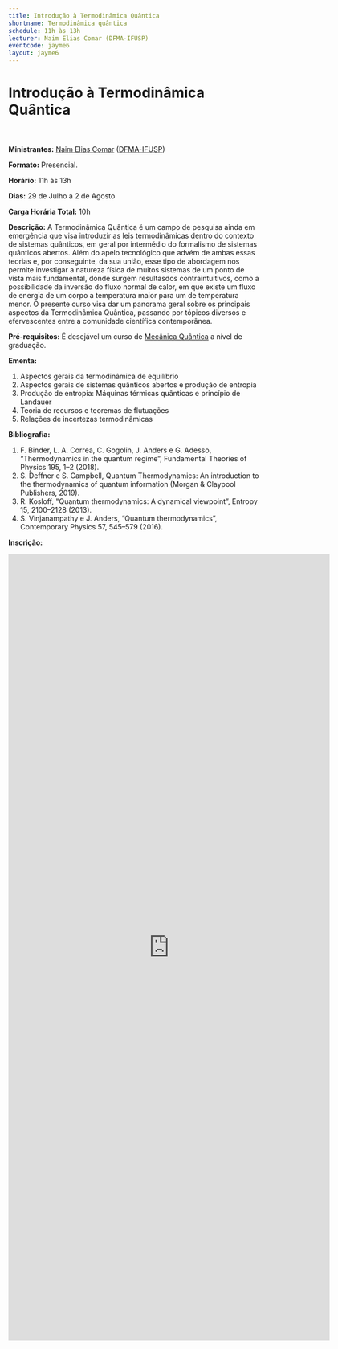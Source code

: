 ```yaml
---
title: Introdução à Termodinâmica Quântica
shortname: Termodinâmica quântica
schedule: 11h às 13h
lecturer: Naim Elias Comar (DFMA-IFUSP)
eventcode: jayme6
layout: jayme6
---
```

# Introdução à Termodinâmica Quântica <br><br>

**Ministrantes:** [Naim Elias Comar](http://lattes.cnpq.br/9945170597447230) ([DFMA-IFUSP](https://portal.if.usp.br/ifusp/))

**Formato:** Presencial.

**Horário:** 11h às 13h

**Dias:** 29 de Julho a 2 de Agosto

**Carga Horária Total:** 10h

**Descrição:** A Termodinâmica Quântica é um campo de pesquisa ainda em emergência que visa introduzir as leis termodinâmicas dentro do contexto de sistemas quânticos, em geral por intermédio do formalismo de sistemas quânticos abertos. Além do apelo tecnológico que advém de ambas essas teorias e, por conseguinte, da sua união, esse tipo de abordagem nos permite investigar a natureza física de muitos sistemas de um ponto de vista mais fundamental, donde surgem resultasdos contraintuitivos, como a possibilidade da inversão do fluxo normal de calor, em que existe um fluxo de energia de um corpo a temperatura maior para um de temperatura menor. O presente curso visa dar um panorama geral sobre os principais aspectos da Termodinâmica Quântica, passando por tópicos diversos e efervescentes entre a comunidade científica contemporânea. 

**Pré-requisitos:** É desejável um curso de [Mecânica Quântica](https://uspdigital.usp.br/jupiterweb/obterDisciplina?nomdis=&sgldis=4302403) a nível de graduação.

**Ementa:** 

1. Aspectos gerais da termodinâmica de equilíbrio
2. Aspectos gerais de sistemas quânticos abertos e produção de entropia
3. Produção de entropia: Máquinas térmicas quânticas e princípio de Landauer
4. Teoria de recursos e teoremas de flutuações
5. Relações de incertezas termodinâmicas

**Bibliografia:**

1. F. Binder, L. A. Correa, C. Gogolin, J. Anders e G. Adesso, “Thermodynamics in the quantum regime”, Fundamental Theories of Physics 195, 1–2 (2018).
2. S. Deffner e S. Campbell, Quantum Thermodynamics: An introduction to the thermodynamics of quantum information (Morgan & Claypool Publishers, 2019).
3. R. Kosloff, "Quantum thermodynamics: A dynamical viewpoint”, Entropy 15, 2100–2128 (2013).
4. S. Vinjanampathy e J. Anders, “Quantum thermodynamics”, Contemporary Physics 57, 545–579
(2016).

**Inscrição:**

<iframe src="https://docs.google.com/forms/d/e/1FAIpQLSekwnkxCQm0HM3BLkG3Idg0TFvRDA5w4CEs1B_9t-Li8-dCRQ/viewform?embedded=true" width="640" height="1567" frameborder="0" marginheight="0" marginwidth="0">Loading…</iframe>
